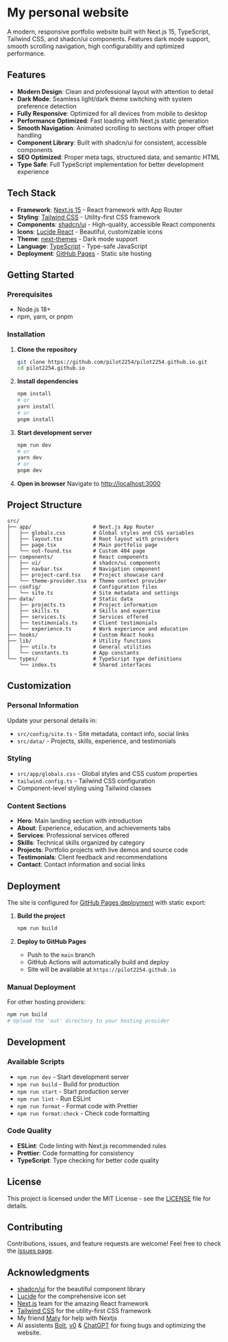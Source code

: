# My personal website

A modern, responsive portfolio website built with Next.js 15, TypeScript, Tailwind CSS, and shadcn/ui components. Features dark mode support, smooth scrolling navigation, high configurability and optimized performance.

## Features

- **Modern Design**: Clean and professional layout with attention to detail
- **Dark Mode**: Seamless light/dark theme switching with system preference detection
- **Fully Responsive**: Optimized for all devices from mobile to desktop
- **Performance Optimized**: Fast loading with Next.js static generation
- **Smooth Navigation**: Animated scrolling to sections with proper offset handling
- **Component Library**: Built with shadcn/ui for consistent, accessible components
- **SEO Optimized**: Proper meta tags, structured data, and semantic HTML
- **Type Safe**: Full TypeScript implementation for better development experience

## Tech Stack

- **Framework**: [Next.js 15](https://nextjs.org/) - React framework with App Router
- **Styling**: [Tailwind CSS](https://tailwindcss.com/) - Utility-first CSS framework
- **Components**: [shadcn/ui](https://ui.shadcn.com/) - High-quality, accessible React components
- **Icons**: [Lucide React](https://lucide.dev/) - Beautiful, customizable icons
- **Theme**: [next-themes](https://github.com/pacocoursey/next-themes) - Dark mode support
- **Language**: [TypeScript](https://www.typescriptlang.org/) - Type-safe JavaScript
- **Deployment**: [GitHub Pages](https://pages.github.com/) - Static site hosting

## Getting Started

### Prerequisites

- Node.js 18+
- npm, yarn, or pnpm

### Installation

1. **Clone the repository**

   ```bash
   git clone https://github.com/pilot2254/pilot2254.github.io.git
   cd pilot2254.github.io
   ```

2. **Install dependencies**

   ```bash
   npm install
   # or
   yarn install
   # or
   pnpm install
   ```

3. **Start development server**

   ```bash
   npm run dev
   # or
   yarn dev
   # or
   pnpm dev
   ```

4. **Open in browser**
   Navigate to [http://localhost:3000](http://localhost:3000)

## Project Structure

```
src/
├── app/                    # Next.js App Router
│   ├── globals.css         # Global styles and CSS variables
│   ├── layout.tsx          # Root layout with providers
│   ├── page.tsx            # Main portfolio page
│   └── not-found.tsx       # Custom 404 page
├── components/             # React components
│   ├── ui/                 # shadcn/ui components
│   ├── navbar.tsx          # Navigation component
│   ├── project-card.tsx    # Project showcase card
│   └── theme-provider.tsx  # Theme context provider
├── config/                 # Configuration files
│   └── site.ts             # Site metadata and settings
├── data/                   # Static data
│   ├── projects.ts         # Project information
│   ├── skills.ts           # Skills and expertise
│   ├── services.ts         # Services offered
│   ├── testimonials.ts     # Client testimonials
│   └── experience.ts       # Work experience and education
├── hooks/                  # Custom React hooks
├── lib/                    # Utility functions
│   ├── utils.ts            # General utilities
│   └── constants.ts        # App constants
└── types/                  # TypeScript type definitions
    └── index.ts            # Shared interfaces
```

## Customization

### Personal Information

Update your personal details in:

- `src/config/site.ts` - Site metadata, contact info, social links
- `src/data/` - Projects, skills, experience, and testimonials

### Styling

- `src/app/globals.css` - Global styles and CSS custom properties
- `tailwind.config.ts` - Tailwind CSS configuration
- Component-level styling using Tailwind classes

### Content Sections

- **Hero**: Main landing section with introduction
- **About**: Experience, education, and achievements tabs
- **Services**: Professional services offered
- **Skills**: Technical skills organized by category
- **Projects**: Portfolio projects with live demos and source code
- **Testimonials**: Client feedback and recommendations
- **Contact**: Contact information and social links

## Deployment

The site is configured for [GitHub Pages deployment](./.github/workflows/deploy.yml) with static export:

1. **Build the project**

   ```bash
   npm run build
   ```

2. **Deploy to GitHub Pages**
   - Push to the `main` branch
   - GitHub Actions will automatically build and deploy
   - Site will be available at `https://pilot2254.github.io`

### Manual Deployment

For other hosting providers:

```bash
npm run build
# Upload the 'out' directory to your hosting provider
```

## Development

### Available Scripts

- `npm run dev` - Start development server
- `npm run build` - Build for production
- `npm run start` - Start production server
- `npm run lint` - Run ESLint
- `npm run format` - Format code with Prettier
- `npm run format:check` - Check code formatting

### Code Quality

- **ESLint**: Code linting with Next.js recommended rules
- **Prettier**: Code formatting for consistency
- **TypeScript**: Type checking for better code quality

## License

This project is licensed under the MIT License - see the [LICENSE](LICENSE) file for details.

## Contributing

Contributions, issues, and feature requests are welcome! Feel free to check the [issues page](https://github.com/pilot2254/pilot2254.github.io/issues).

## Acknowledgments

- [shadcn/ui](https://ui.shadcn.com/) for the beautiful component library
- [Lucide](https://lucide.dev/) for the comprehensive icon set
- [Next.js](https://nextjs.org/) team for the amazing React framework
- [Tailwind CSS](https://tailwindcss.com/) for the utility-first CSS framework
- My friend [Maty](https://github.com/maty7253) for help with Nextjs
- AI assistents [Bolt](https://bolt.new/), [v0](https://v0.dev/) & [ChatGPT](https://chat.openai.com/) for fixing bugs and optimizing the website.
